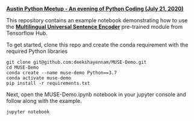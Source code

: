 **[Austin Python Meetup - An evening of Python Coding (July 21, 2020)](https://www.meetup.com/austinpython/events/phlttrybckbcc/)**


This repository contains an example notebook demonstrating how to use the **[Multilingual Universal Sentence Encoder](https://tfhub.dev/google/universal-sentence-encoder-multilingual/3)** pre-trained module from Tensorflow Hub. 


To get started, clone this repo and create the conda requirement with the required Python libraries 
```
git clone git@github.com:deekshayennam/MUSE-Demo.git
cd MUSE-Demo
conda create --name muse-demo Python==3.7
conda activate muse-demo
pip install -r requirements.txt

```
Next, open the MUSE-Demo.ipynb notebook in your jupyter console and follow along with the example.

```
jupyter notebook

```



